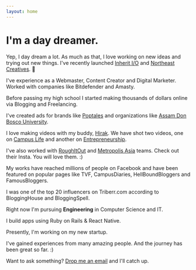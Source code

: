 ```yaml
---
layout: home
---
```

# I'm a day dreamer.

Yep, I day dream a lot. As much as that, I love working on new ideas and trying out new things. I've recently launched [Inherit I/O](http://inheritio.com) and [Northeast Creatives](http://northeastcreatives.com). 🚀

I've experience as a Webmaster, Content Creator and Digital Marketer. Worked with companies like Bitdefender and Amasty.

Before passing my high school I started making thousands of dollars online via Blogging and Freelancing.

I've created ads for brands like [Poptales](https://www.youtube.com/watch?v=z3c3GyQJVpk) and organizations like [Assam Don Bosco University](https://www.youtube.com/watch?v=x2In8M57bdY).

I love making videos with my buddy, [Hirak](http://facebook.com/Hirakjsarma/). We have shot two videos, one on [Campus Life](https://www.youtube.com/watch?v=yiQvrTI0l98) and another on [Entrepreneurship](https://www.youtube.com/watch?v=VA-7HYLgIG8).

I've also worked with [RoughItOut](https://www.instagram.com/roughitout/) and [Metropolis Asia](https://www.instagram.com/metropolisasia/) teams. Check out their Insta. You will love them. :)

My works have reached millions of people on Facebook and have been featured on popular pages like TVF, CampusDiaries, HellBoundBloggers and FamousBloggers.

I was one of the top 20 influencers on Triberr.com according to BloggingHouse and BloggingSpell.

Right now I'm pursuing <b>Engineering</b> in Computer Science and IT.

I build apps using Ruby on Rails & React Native.

Presently, I'm working on my new startup.

I've gained experiences from many amazing people. And the journey has been great so far. :)

Want to ask something? [Drop me an email](mailto:skyhitblog@icloud.com) and I'll catch up.

